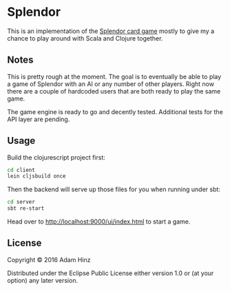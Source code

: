 # Splendor

This is an implementation of the
[Splendor card game](https://www.amazon.com/dp/B00IZEUFIA) mostly to
give my a chance to play around with Scala and Clojure together.

## Notes

This is pretty rough at the moment. The goal is to eventually be able to
play a game of Splendor with an AI or any number of other players. Right
now there are a couple of hardcoded users that are both ready to play
the same game.

The game engine is ready to go and decently tested. Additional tests for
the API layer are pending.

## Usage

Build the clojurescript project first:

```bash
cd client
lein cljsbuild once
```

Then the backend will serve up those files for you when running under
sbt:

```bash
cd server
sbt re-start
```

Head over to
[http://localhost:9000/ui/index.html](http://localhost:9000/ui/index.html)
to start a game.

## License

Copyright © 2016 Adam Hinz

Distributed under the Eclipse Public License either version 1.0 or (at
your option) any later version.
